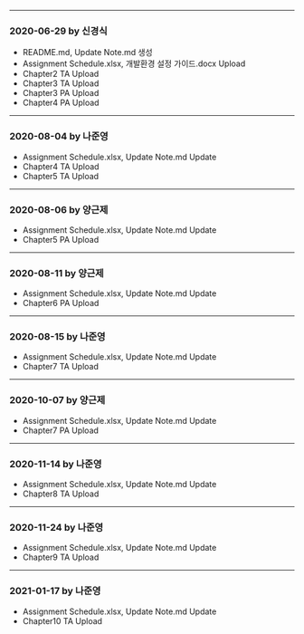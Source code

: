 ﻿***
### 2020-06-29 by 신경식
- README.md, Update Note.md 생성
- Assignment Schedule.xlsx, 개발환경 설정 가이드.docx Upload
- Chapter2 TA Upload
- Chapter3 TA Upload
- Chapter3 PA Upload
- Chapter4 PA Upload

---

### 2020-08-04 by 나준영
- Assignment Schedule.xlsx, Update Note.md Update
- Chapter4 TA Upload
- Chapter5 TA Upload

***

### 2020-08-06 by 양근제

- Assignment Schedule.xlsx, Update Note.md Update
- Chapter5 PA Upload

---

### 2020-08-11 by 양근제

- Assignment Schedule.xlsx, Update Note.md Update
- Chapter6 PA Upload

---

### 2020-08-15 by 나준영

- Assignment Schedule.xlsx, Update Note.md Update
- Chapter7 TA Upload

---

### 2020-10-07 by 양근제

- Assignment Schedule.xlsx, Update Note.md Update
- Chapter7 PA Upload

---

### 2020-11-14 by 나준영

- Assignment Schedule.xlsx, Update Note.md Update
- Chapter8 TA Upload

---

### 2020-11-24 by 나준영

- Assignment Schedule.xlsx, Update Note.md Update
- Chapter9 TA Upload

---

### 2021-01-17 by 나준영

- Assignment Schedule.xlsx, Update Note.md Update
- Chapter10 TA Upload
